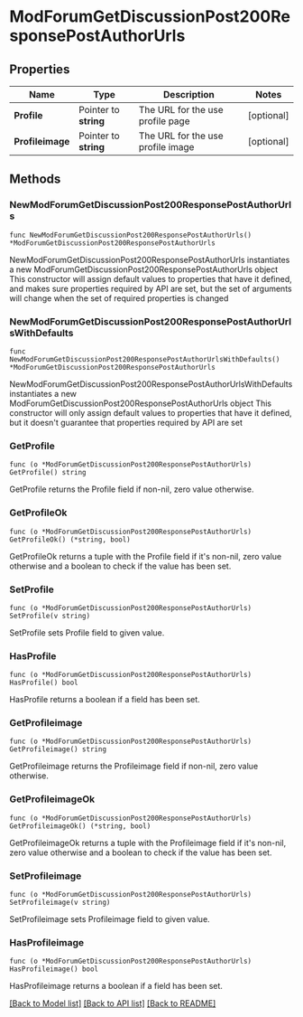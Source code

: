 # ModForumGetDiscussionPost200ResponsePostAuthorUrls

## Properties

Name | Type | Description | Notes
------------ | ------------- | ------------- | -------------
**Profile** | Pointer to **string** | The URL for the use profile page | [optional] 
**Profileimage** | Pointer to **string** | The URL for the use profile image | [optional] 

## Methods

### NewModForumGetDiscussionPost200ResponsePostAuthorUrls

`func NewModForumGetDiscussionPost200ResponsePostAuthorUrls() *ModForumGetDiscussionPost200ResponsePostAuthorUrls`

NewModForumGetDiscussionPost200ResponsePostAuthorUrls instantiates a new ModForumGetDiscussionPost200ResponsePostAuthorUrls object
This constructor will assign default values to properties that have it defined,
and makes sure properties required by API are set, but the set of arguments
will change when the set of required properties is changed

### NewModForumGetDiscussionPost200ResponsePostAuthorUrlsWithDefaults

`func NewModForumGetDiscussionPost200ResponsePostAuthorUrlsWithDefaults() *ModForumGetDiscussionPost200ResponsePostAuthorUrls`

NewModForumGetDiscussionPost200ResponsePostAuthorUrlsWithDefaults instantiates a new ModForumGetDiscussionPost200ResponsePostAuthorUrls object
This constructor will only assign default values to properties that have it defined,
but it doesn't guarantee that properties required by API are set

### GetProfile

`func (o *ModForumGetDiscussionPost200ResponsePostAuthorUrls) GetProfile() string`

GetProfile returns the Profile field if non-nil, zero value otherwise.

### GetProfileOk

`func (o *ModForumGetDiscussionPost200ResponsePostAuthorUrls) GetProfileOk() (*string, bool)`

GetProfileOk returns a tuple with the Profile field if it's non-nil, zero value otherwise
and a boolean to check if the value has been set.

### SetProfile

`func (o *ModForumGetDiscussionPost200ResponsePostAuthorUrls) SetProfile(v string)`

SetProfile sets Profile field to given value.

### HasProfile

`func (o *ModForumGetDiscussionPost200ResponsePostAuthorUrls) HasProfile() bool`

HasProfile returns a boolean if a field has been set.

### GetProfileimage

`func (o *ModForumGetDiscussionPost200ResponsePostAuthorUrls) GetProfileimage() string`

GetProfileimage returns the Profileimage field if non-nil, zero value otherwise.

### GetProfileimageOk

`func (o *ModForumGetDiscussionPost200ResponsePostAuthorUrls) GetProfileimageOk() (*string, bool)`

GetProfileimageOk returns a tuple with the Profileimage field if it's non-nil, zero value otherwise
and a boolean to check if the value has been set.

### SetProfileimage

`func (o *ModForumGetDiscussionPost200ResponsePostAuthorUrls) SetProfileimage(v string)`

SetProfileimage sets Profileimage field to given value.

### HasProfileimage

`func (o *ModForumGetDiscussionPost200ResponsePostAuthorUrls) HasProfileimage() bool`

HasProfileimage returns a boolean if a field has been set.


[[Back to Model list]](../README.md#documentation-for-models) [[Back to API list]](../README.md#documentation-for-api-endpoints) [[Back to README]](../README.md)



